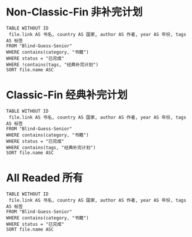 
# Non-Classic-Fin 非补完计划
```dataview
TABLE WITHOUT ID
 file.link AS 书名, country AS 国家, author AS 作者, year AS 年份, tags AS 标签
FROM "Blind-Guess-Senior"
WHERE contains(category, "书籍")
WHERE status = "已完成"
WHERE !contains(tags, "经典补完计划")
SORT file.name ASC
```

# Classic-Fin 经典补完计划

```dataview
TABLE WITHOUT ID
 file.link AS 书名, country AS 国家, author AS 作者, year AS 年份, tags AS 标签
FROM "Blind-Guess-Senior"
WHERE contains(category, "书籍")
WHERE status = "已完成"
WHERE contains(tags, "经典补完计划")
SORT file.name ASC
```

# All Readed 所有
```dataview
TABLE WITHOUT ID
 file.link AS 书名, country AS 国家, author AS 作者, year AS 年份, tags AS 标签
FROM "Blind-Guess-Senior"
WHERE contains(category, "书籍")
WHERE status = "已完成"
SORT file.name ASC
```

# 


